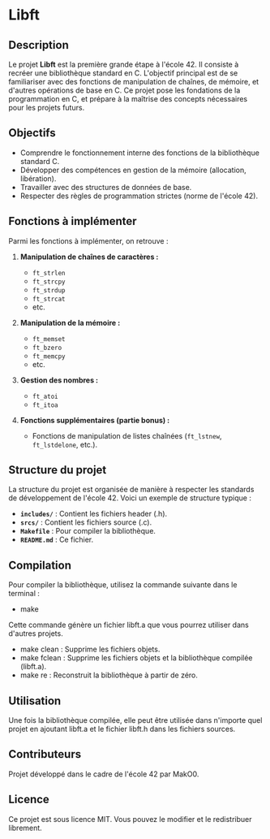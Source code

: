 # Libft

## Description

Le projet **Libft** est la première grande étape à l'école 42. Il consiste à recréer une bibliothèque standard en C. L'objectif principal est de se familiariser avec des fonctions de manipulation de chaînes, de mémoire, et d'autres opérations de base en C. Ce projet pose les fondations de la programmation en C, et prépare à la maîtrise des concepts nécessaires pour les projets futurs.

## Objectifs

- Comprendre le fonctionnement interne des fonctions de la bibliothèque standard C.
- Développer des compétences en gestion de la mémoire (allocation, libération).
- Travailler avec des structures de données de base.
- Respecter des règles de programmation strictes (norme de l'école 42).

## Fonctions à implémenter

Parmi les fonctions à implémenter, on retrouve :

1. **Manipulation de chaînes de caractères :**
   - `ft_strlen`
   - `ft_strcpy`
   - `ft_strdup`
   - `ft_strcat`
   - etc.

2. **Manipulation de la mémoire :**
   - `ft_memset`
   - `ft_bzero`
   - `ft_memcpy`
   - etc.

3. **Gestion des nombres :**
   - `ft_atoi`
   - `ft_itoa`

4. **Fonctions supplémentaires (partie bonus) :**
   - Fonctions de manipulation de listes chaînées (`ft_lstnew`, `ft_lstdelone`, etc.).

## Structure du projet

La structure du projet est organisée de manière à respecter les standards de développement de l'école 42. Voici un exemple de structure typique :


- **`includes/`** : Contient les fichiers header (.h).
- **`srcs/`** : Contient les fichiers source (.c).
- **`Makefile`** : Pour compiler la bibliothèque.
- **`README.md`** : Ce fichier.

## Compilation

Pour compiler la bibliothèque, utilisez la commande suivante dans le terminal :

- make

Cette commande génère un fichier libft.a que vous pourrez utiliser dans d'autres projets.

- make clean : Supprime les fichiers objets.
- make fclean : Supprime les fichiers objets et la bibliothèque compilée (libft.a).
- make re : Reconstruit la bibliothèque à partir de zéro.

## Utilisation

Une fois la bibliothèque compilée, elle peut être utilisée dans n'importe quel projet en ajoutant libft.a et le fichier libft.h dans les fichiers sources.

## Contributeurs

Projet développé dans le cadre de l'école 42 par MakO0.

## Licence

Ce projet est sous licence MIT. Vous pouvez le modifier et le redistribuer librement.